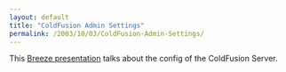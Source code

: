 ```yaml
---
layout: default
title: "ColdFusion Admin Settings"
permalink: /2003/10/03/ColdFusion-Admin-Settings/
---
```


<P>This <A class="" href="http://mmcommunity.breezecentral.com/p59629182/" target=_blank>Breeze presentation</A> talks about the config of the ColdFusion Server.</P>